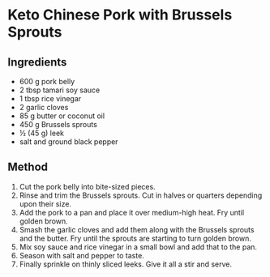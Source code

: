 # Keto Chinese Pork with Brussels Sprouts

## Ingredients

- 600 g pork belly
- 2 tbsp tamari soy sauce
- 1 tbsp rice vinegar
- 2 garlic cloves
- 85 g butter or coconut oil
- 450 g Brussels sprouts
- ½ (45 g) leek
- salt and ground black pepper

## Method

1. Cut the pork belly into bite-sized pieces.
2. Rinse and trim the Brussels sprouts. Cut in halves or quarters depending upon their size.
3. Add the pork to a pan and place it over medium-high heat. Fry until golden brown.
4. Smash the garlic cloves and add them along with the Brussels sprouts and the butter. Fry until the sprouts are starting to turn golden brown.
5. Mix soy sauce and rice vinegar in a small bowl and add that to the pan.
6. Season with salt and pepper to taste.
7. Finally sprinkle on thinly sliced leeks. Give it all a stir and serve.
